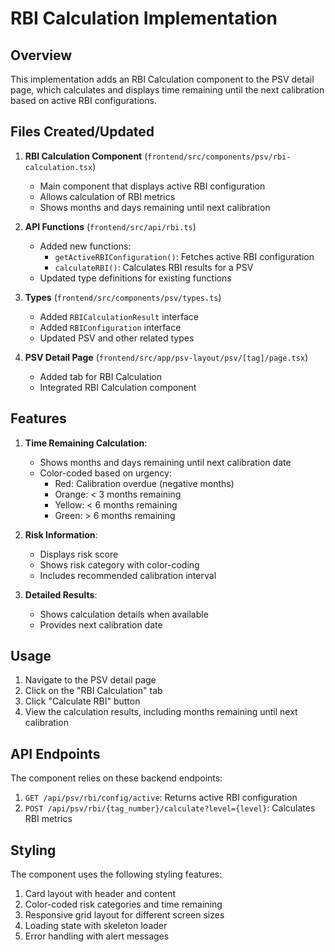 # RBI Calculation Implementation

## Overview

This implementation adds an RBI Calculation component to the PSV detail page, which calculates and displays time remaining until the next calibration based on active RBI configurations.

## Files Created/Updated

1. **RBI Calculation Component** (`frontend/src/components/psv/rbi-calculation.tsx`)
   - Main component that displays active RBI configuration
   - Allows calculation of RBI metrics
   - Shows months and days remaining until next calibration

2. **API Functions** (`frontend/src/api/rbi.ts`)
   - Added new functions:
     - `getActiveRBIConfiguration()`: Fetches active RBI configuration
     - `calculateRBI()`: Calculates RBI results for a PSV
   - Updated type definitions for existing functions

3. **Types** (`frontend/src/components/psv/types.ts`)
   - Added `RBICalculationResult` interface
   - Added `RBIConfiguration` interface
   - Updated PSV and other related types

4. **PSV Detail Page** (`frontend/src/app/psv-layout/psv/[tag]/page.tsx`)
   - Added tab for RBI Calculation
   - Integrated RBI Calculation component

## Features

1. **Time Remaining Calculation**:
   - Shows months and days remaining until next calibration date
   - Color-coded based on urgency:
     - Red: Calibration overdue (negative months)
     - Orange: < 3 months remaining
     - Yellow: < 6 months remaining
     - Green: > 6 months remaining

2. **Risk Information**:
   - Displays risk score
   - Shows risk category with color-coding
   - Includes recommended calibration interval

3. **Detailed Results**:
   - Shows calculation details when available
   - Provides next calibration date

## Usage

1. Navigate to the PSV detail page
2. Click on the "RBI Calculation" tab
3. Click "Calculate RBI" button
4. View the calculation results, including months remaining until next calibration

## API Endpoints

The component relies on these backend endpoints:

1. `GET /api/psv/rbi/config/active`: Returns active RBI configuration
2. `POST /api/psv/rbi/{tag_number}/calculate?level={level}`: Calculates RBI metrics

## Styling

The component uses the following styling features:

1. Card layout with header and content
2. Color-coded risk categories and time remaining
3. Responsive grid layout for different screen sizes
4. Loading state with skeleton loader
5. Error handling with alert messages